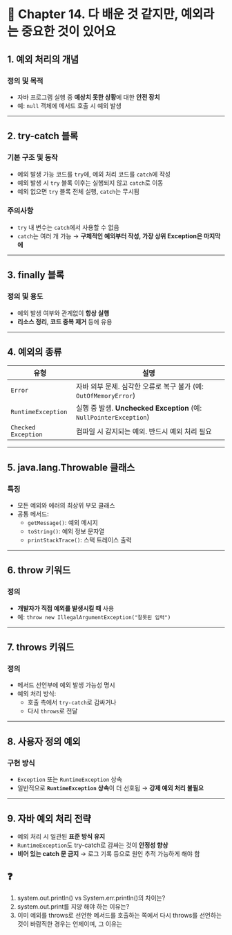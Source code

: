# 📘 Chapter 14. 다 배운 것 같지만, 예외라는 중요한 것이 있어요

## 1. 예외 처리의 개념

### 정의 및 목적
- 자바 프로그램 실행 중 **예상치 못한 상황**에 대한 **안전 장치**
- 예: `null` 객체에 메서드 호출 시 예외 발생

---

## 2. try-catch 블록

### 기본 구조 및 동작
- 예외 발생 가능 코드를 `try`에, 예외 처리 코드를 `catch`에 작성
- 예외 발생 시 `try` 블록 이후는 실행되지 않고 `catch`로 이동
- 예외 없으면 `try` 블록 전체 실행, `catch`는 무시됨

### 주의사항
- `try` 내 변수는 `catch`에서 사용할 수 없음
- `catch`는 여러 개 가능 → **구체적인 예외부터 작성, 가장 상위 Exception은 마지막에**

---

## 3. finally 블록

### 정의 및 용도
- 예외 발생 여부와 관계없이 **항상 실행**
- **리소스 정리**, **코드 중복 제거** 등에 유용

---

## 4. 예외의 종류

| 유형                | 설명                                                                 |
|---------------------|----------------------------------------------------------------------|
| `Error`             | 자바 외부 문제. 심각한 오류로 복구 불가 (예: `OutOfMemoryError`)     |
| `RuntimeException`  | 실행 중 발생. **Unchecked Exception** (예: `NullPointerException`)     |
| `Checked Exception` | 컴파일 시 감지되는 예외. 반드시 예외 처리 필요                        |

---

## 5. java.lang.Throwable 클래스

### 특징
- 모든 예외와 에러의 최상위 부모 클래스
- 공통 메서드:
    - `getMessage()`: 예외 메시지
    - `toString()`: 예외 정보 문자열
    - `printStackTrace()`: 스택 트레이스 출력

---

## 6. throw 키워드

### 정의
- **개발자가 직접 예외를 발생시킬 때** 사용
- 예: `throw new IllegalArgumentException("잘못된 입력")`

---

## 7. throws 키워드

### 정의
- 메서드 선언부에 예외 발생 가능성 명시
- 예외 처리 방식:
    - 호출 측에서 `try-catch`로 감싸거나
    - 다시 `throws`로 전달

---

## 8. 사용자 정의 예외

### 구현 방식
- `Exception` 또는 `RuntimeException` 상속
- 일반적으로 **`RuntimeException` 상속**이 더 선호됨 → **강제 예외 처리 불필요**

---

## 9. 자바 예외 처리 전략

- 예외 처리 시 일관된 **표준 방식 유지**
- `RuntimeException`도 try-catch로 감싸는 것이 **안정성 향상**
- **비어 있는 catch 문 금지** → 로그 기록 등으로 원인 추적 가능하게 해야 함

## ❓
1. system.out.println() vs System.err.println()의 차이는?
2. system.out.print를 지양 해야 하는 이유는?
3. 이미 예외를 throws로 선언한 메서드를 호출하는 쪽에서 다시 throws를 선언하는 것이 바람직한 경우는 언제이며, 그 이유는
